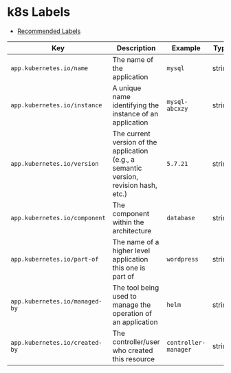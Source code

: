 # k8s Labels

* [Recommended Labels](https://kubernetes.io/docs/concepts/overview/working-with-objects/common-labels/)

| Key                            | Description                                                                            | Example              | Type   |
|--------------------------------|----------------------------------------------------------------------------------------|----------------------|--------|
| `app.kubernetes.io/name`       | The name of the application                                                            | `mysql`              | string |
| `app.kubernetes.io/instance`   | A unique name identifying the instance of an application                               | `mysql-abcxzy`       | string |
| `app.kubernetes.io/version`    | The current version of the application (e.g., a semantic version, revision hash, etc.) | `5.7.21`             | string |
| `app.kubernetes.io/component`  | The component within the architecture                                                  | `database`           | string |
| `app.kubernetes.io/part-of`    | The name of a higher level application this one is part of                             | `wordpress`          | string |
| `app.kubernetes.io/managed-by` | The tool being used to manage the operation of an application                          | `helm`               | string |
| `app.kubernetes.io/created-by` | The controller/user who created this resource                                          | `controller-manager` | string |